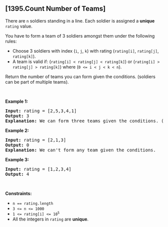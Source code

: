 ## [1395.Count Number of Teams]
<p>There are <code>n</code> soldiers standing in a line. Each soldier is assigned a <strong>unique</strong> <code>rating</code> value.</p>

<p>You have to form a team of 3 soldiers amongst them under the following rules:</p>

<ul>
	<li>Choose 3 soldiers with index (<code>i</code>, <code>j</code>, <code>k</code>) with rating (<code>rating[i]</code>, <code>rating[j]</code>, <code>rating[k]</code>).</li>
	<li>A team is valid if: (<code>rating[i] &lt; rating[j] &lt; rating[k]</code>) or (<code>rating[i] &gt; rating[j] &gt; rating[k]</code>) where (<code>0 &lt;= i &lt; j &lt; k &lt; n</code>).</li>
</ul>

<p>Return the number of teams you can form given the conditions. (soldiers can be part of multiple teams).</p>

<p>&nbsp;</p>
<p><strong class="example">Example 1:</strong></p>

<pre>
<strong>Input:</strong> rating = [2,5,3,4,1]
<strong>Output:</strong> 3
<strong>Explanation:</strong> We can form three teams given the conditions. (2,3,4), (5,4,1), (5,3,1). 
</pre>

<p><strong class="example">Example 2:</strong></p>

<pre>
<strong>Input:</strong> rating = [2,1,3]
<strong>Output:</strong> 0
<strong>Explanation:</strong> We can&#39;t form any team given the conditions.
</pre>

<p><strong class="example">Example 3:</strong></p>

<pre>
<strong>Input:</strong> rating = [1,2,3,4]
<strong>Output:</strong> 4
</pre>

<p>&nbsp;</p>
<p><strong>Constraints:</strong></p>

<ul>
	<li><code>n == rating.length</code></li>
	<li><code>3 &lt;= n &lt;= 1000</code></li>
	<li><code>1 &lt;= rating[i] &lt;= 10<sup>5</sup></code></li>
	<li>All the integers in <code>rating</code> are <strong>unique</strong>.</li>
</ul>
